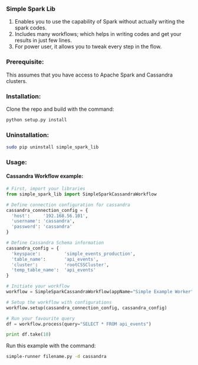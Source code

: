 ### Simple Spark Lib
<ol>
<li>Enables you to use the capability of Spark without actually writing the spark codes.</li>
<li>Includes many workflows; which helps in writing codes and get your results in just few lines.</li>
<li>For power user, it allows you to tweak every step in the flow.</li>
</ol>

### Prerequisite:
This assumes that you have access to Apache Spark and Cassandra clusters.

### Installation:
Clone the repo and build with the command:
```bash
python setup.py install
```

### Uninstallation:
```bash
sudo pip uninstall simple_spark_lib
```

### Usage:
#### Cassandra Workflow example:
```python
# First, import your libraries
from simple_spark_lib import SimpleSparkCassandraWorkflow

# Define connection configuration for cassandra
cassandra_connection_config = {
  'host':     '192.168.56.101',
  'username': 'cassandra',
  'password': 'cassandra'
}

# Define Cassandra Schema information
cassandra_config = {
  'keyspace':         'simple_events_production',
  'table_name':       'api_events',
  'cluster':          'rootCSSCluster',
  'temp_table_name':  'api_events'
}

# Initiate your workflow
workflow = SimpleSparkCassandraWorkflow(appName="Simple Example Worker")

# Setup the workflow with configurations
workflow.setup(cassandra_connection_config, cassandra_config)

# Run your favourite query
df = workflow.process(query="SELECT * FROM api_events")

print df.take(10)
```

Run this example with the command:
```bash
simple-runner filename.py -d cassandra
```
